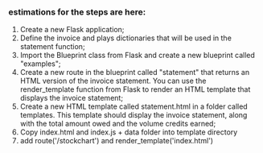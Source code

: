 ### estimations for the steps are here:  

1. Create a new Flask application;  
2. Define the invoice and plays dictionaries that will be used in the statement function;  
3. Import the Blueprint class from Flask and create a new blueprint called "examples";  
4. Create a new route in the blueprint called "statement" that returns an HTML version of the invoice statement. You can use the render_template function from Flask to render an HTML template that displays the invoice statement;  
5. Create a new HTML template called statement.html in a folder called templates. This template should display the invoice statement, along with the total amount owed and the volume credits earned;  
6. Copy index.html and index.js + data folder into template directory
7. add route('/stockchart') and render_template('index.html')